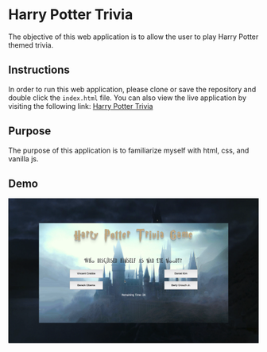 # Harry Potter Trivia

The objective of this web application is to allow the user to play Harry Potter themed trivia.

## Instructions

In order to run this web application, please clone or save the repository and double click the `index.html` file.
You can also view the live application by visiting the following link: [Harry Potter Trivia](https://dskay3.github.io/harry-potter-trivia/)

## Purpose

The purpose of this application is to familiarize myself with html, css, and vanilla js.

## Demo

[![demo](/screenshots/harry-potter-trivia.png)](https://dskay3.github.io/harry-potter-trivia/)
